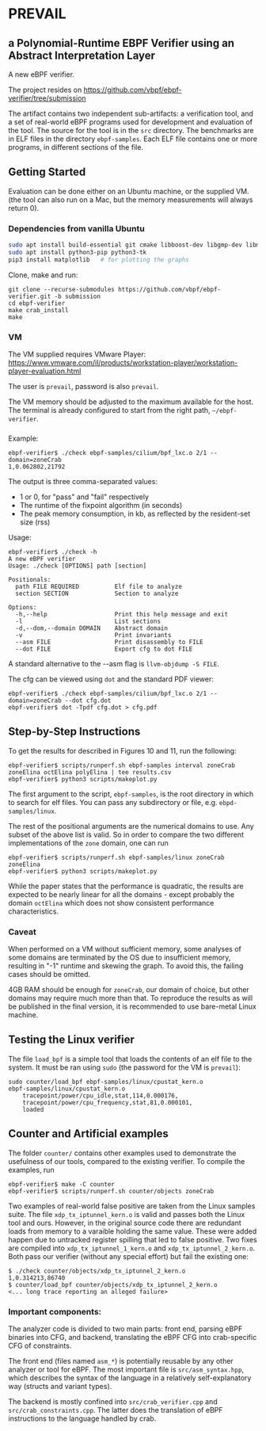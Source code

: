 # PREVAIL 
## a Polynomial-Runtime EBPF Verifier using an Abstract Interpretation Layer

A new eBPF verifier.

The project resides on https://github.com/vbpf/ebpf-verifier/tree/submission

The artifact contains two independent sub-artifacts: a verification tool, and a
set of real-world eBPF programs used for development and evaluation of the tool.
The source for the tool is in the `src` directory. The benchmarks are in ELF
files in the directory `ebpf-samples`. Each ELF file contains one or more
programs, in different sections of the file.

## Getting Started
Evaluation can be done either on an Ubuntu machine, or the supplied VM.
(the tool can also run on a Mac, but the memory measurements will always return 0).

### Dependencies from vanilla Ubuntu
```bash
sudo apt install build-essential git cmake libboost-dev libgmp-dev libmpfr-dev
sudo apt install python3-pip python3-tk
pip3 install matplotlib   # for plotting the graphs
```

Clone, make and run:
```
git clone --recurse-submodules https://github.com/vbpf/ebpf-verifier.git -b submission
cd ebpf-verifier
make crab_install
make
```

### VM
The VM supplied requires VMware Player:
https://www.vmware.com/il/products/workstation-player/workstation-player-evaluation.html

The user is `prevail`, password is also `prevail`.

The VM memory should be adjusted to the maximum available for the host.
The terminal is already configured to start from the right path, `~/ebpf-verifier`.

### 

Example:
```
ebpf-verifier$ ./check ebpf-samples/cilium/bpf_lxc.o 2/1 --domain=zoneCrab
1,0.062802,21792
```
The output is three comma-separated values:
* 1 or 0, for "pass" and "fail" respectively
* The runtime of the fixpoint algorithm (in seconds)
* The peak memory consumption, in kb, as reflected by the resident-set size (rss)

Usage:
```
ebpf-verifier$ ./check -h
A new eBPF verifier
Usage: ./check [OPTIONS] path [section]

Positionals:
  path FILE REQUIRED          Elf file to analyze
  section SECTION             Section to analyze

Options:
  -h,--help                   Print this help message and exit
  -l                          List sections
  -d,--dom,--domain DOMAIN    Abstract domain
  -v                          Print invariants
  --asm FILE                  Print disassembly to FILE
  --dot FILE                  Export cfg to dot FILE
```

A standard alternative to the --asm flag is `llvm-objdump -S FILE`.

The cfg can be viewed using `dot` and the standard PDF viewer:
```
ebpf-verifier$ ./check ebpf-samples/cilium/bpf_lxc.o 2/1 --domain=zoneCrab --dot cfg.dot
ebpf-verifier$ dot -Tpdf cfg.dot > cfg.pdf
```

## Step-by-Step Instructions

To get the results for described in Figures 10 and 11, run the following:
```
ebpf-verifier$ scripts/runperf.sh ebpf-samples interval zoneCrab zoneElina octElina polyElina | tee results.csv
ebpf-verifier$ python3 scripts/makeplot.py
```
The first argument to the script, `ebpf-samples`, is the root directory in which
to search for elf files. You can pass any subdirectory or file, e.g.
`ebpd-samples/linux`.

The rest of the positional arguments are the numerical domains to use. Any
subset of the above list is valid. So in order to compare the two different
implementations of the `zone` domain, one can run
```
ebpf-verifier$ scripts/runperf.sh ebpf-samples/linux zoneCrab zoneElina
ebpf-verifier$ python3 scripts/makeplot.py
```

While the paper states that the performance is quadratic, the results are
expected to be nearly linear for all the domains - except probably the domain
`octElina` which does not show consistent performance characteristics.

### Caveat
When performed on a VM without sufficient memory, some analyses of some domains
are terminated by the OS due to insufficient memory, resulting in "-1" runtime
and skewing the graph. To avoid this, the failing cases should be omitted.

4GB RAM should be enough for `zoneCrab`, our domain of choice, but other domains
may require much more than that. To reproduce the results as will be published
in the final version, it is recommended to use bare-metal Linux machine. 

## Testing the Linux verifier

The file `load_bpf` is a simple tool that loads the contents of an elf file to the system. It must be ran using `sudo` (the password for the VM is `prevail`):
```
sudo counter/load_bpf ebpf-samples/linux/cpustat_kern.o 
ebpf-samples/linux/cpustat_kern.o
	tracepoint/power/cpu_idle,stat,114,0.000176,
	tracepoint/power/cpu_frequency,stat,81,0.000101,
	loaded
```

## Counter and Artificial examples

The folder `counter/` contains other examples used to demonstrate the usefulness of our tools, compared to the existing verifier. To compile the examples, run 
```
ebpf-verifier$ make -C counter
ebpf-verifier$ scripts/runperf.sh counter/objects zoneCrab
```

Two examples of real-world false positive are taken from the Linux samples suite.
The file `xdp_tx_iptunnel_kern.o` is valid and passes both the Linux tool and ours.
However, in the original source code there are redundant loads from memory to a varaible holding the same value. These were added happen due to untracked register spilling that led to false positive. Two fixes are compiled into `xdp_tx_iptunnel_1_kern.o` and `xdp_tx_iptunnel_2_kern.o`. Both pass our verifier (without any special effort) but fail the existing one:
```
$ ./check counter/objects/xdp_tx_iptunnel_2_kern.o
1,0.314213,86740
$ counter/load_bpf counter/objects/xdp_tx_iptunnel_2_kern.o
<... long trace reporting an alleged failure>
```

### Important components:

The analyzer code is divided to two main parts: front end, parsing eBPF binaries into CFG, and backend, translating the eBPF CFG into crab-specific CFG of constraints.

The front end (files named `asm_*`) is potentially reusable by any other analyzer or tool for eBPF. The most important file is `src/asm_syntax.hpp`, which describes the syntax of the language in a relatively self-explanatory way (structs and variant types).

The backend is mostly confined into `src/crab_verifier.cpp` and `src/crab_constraints.cpp`. The latter does the translation of eBPF instructions to the language handled by crab.

